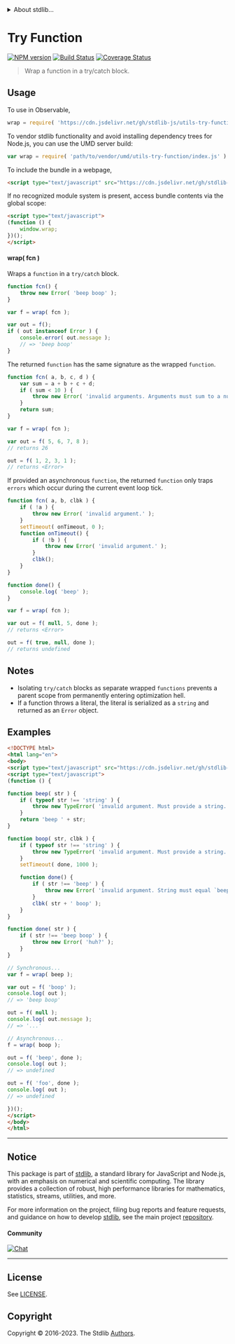 <!--

@license Apache-2.0

Copyright (c) 2018 The Stdlib Authors.

Licensed under the Apache License, Version 2.0 (the "License");
you may not use this file except in compliance with the License.
You may obtain a copy of the License at

   http://www.apache.org/licenses/LICENSE-2.0

Unless required by applicable law or agreed to in writing, software
distributed under the License is distributed on an "AS IS" BASIS,
WITHOUT WARRANTIES OR CONDITIONS OF ANY KIND, either express or implied.
See the License for the specific language governing permissions and
limitations under the License.

-->


<details>
  <summary>
    About stdlib...
  </summary>
  <p>We believe in a future in which the web is a preferred environment for numerical computation. To help realize this future, we've built stdlib. stdlib is a standard library, with an emphasis on numerical and scientific computation, written in JavaScript (and C) for execution in browsers and in Node.js.</p>
  <p>The library is fully decomposable, being architected in such a way that you can swap out and mix and match APIs and functionality to cater to your exact preferences and use cases.</p>
  <p>When you use stdlib, you can be absolutely certain that you are using the most thorough, rigorous, well-written, studied, documented, tested, measured, and high-quality code out there.</p>
  <p>To join us in bringing numerical computing to the web, get started by checking us out on <a href="https://github.com/stdlib-js/stdlib">GitHub</a>, and please consider <a href="https://opencollective.com/stdlib">financially supporting stdlib</a>. We greatly appreciate your continued support!</p>
</details>

# Try Function

[![NPM version][npm-image]][npm-url] [![Build Status][test-image]][test-url] [![Coverage Status][coverage-image]][coverage-url] <!-- [![dependencies][dependencies-image]][dependencies-url] -->

> Wrap a function in a try/catch block.



<section class="usage">

## Usage

To use in Observable,

```javascript
wrap = require( 'https://cdn.jsdelivr.net/gh/stdlib-js/utils-try-function@v0.1.1-umd/browser.js' )
```

To vendor stdlib functionality and avoid installing dependency trees for Node.js, you can use the UMD server build:

```javascript
var wrap = require( 'path/to/vendor/umd/utils-try-function/index.js' )
```

To include the bundle in a webpage,

```html
<script type="text/javascript" src="https://cdn.jsdelivr.net/gh/stdlib-js/utils-try-function@v0.1.1-umd/browser.js"></script>
```

If no recognized module system is present, access bundle contents via the global scope:

```html
<script type="text/javascript">
(function () {
    window.wrap;
})();
</script>
```

#### wrap( fcn )

Wraps a `function` in a `try/catch` block.

```javascript
function fcn() {
    throw new Error( 'beep boop' );
}

var f = wrap( fcn );

var out = f();
if ( out instanceof Error ) {
    console.error( out.message );
    // => 'beep boop'
}
```

The returned `function` has the same signature as the wrapped `function`.

```javascript
function fcn( a, b, c, d ) {
    var sum = a + b + c + d;
    if ( sum < 10 ) {
        throw new Error( 'invalid arguments. Arguments must sum to a number greater than or equal to 10.' );
    }
    return sum;
}

var f = wrap( fcn );

var out = f( 5, 6, 7, 8 );
// returns 26

out = f( 1, 2, 3, 1 );
// returns <Error>
```

If provided an asynchronous `function`, the returned `function` only traps `errors` which occur during the current event loop tick.

<!-- run throws: true -->

```javascript
function fcn( a, b, clbk ) {
    if ( !a ) {
        throw new Error( 'invalid argument.' );
    }
    setTimeout( onTimeout, 0 );
    function onTimeout() {
        if ( !b ) {
            throw new Error( 'invalid argument.' );
        }
        clbk();
    }
}

function done() {
    console.log( 'beep' );
}

var f = wrap( fcn );

var out = f( null, 5, done );
// returns <Error>

out = f( true, null, done );
// returns undefined
```

</section>

<!-- /.usage -->

<section class="notes">

## Notes

-   Isolating `try/catch` blocks as separate wrapped `functions` prevents a parent scope from permanently entering optimization hell.
-   If a function throws a literal, the literal is serialized as a `string` and returned as an `Error` object.

</section>

<!-- /.notes -->

<section class="examples">

## Examples

<!-- run throws: true -->

<!-- eslint no-undef: "error" -->

```html
<!DOCTYPE html>
<html lang="en">
<body>
<script type="text/javascript" src="https://cdn.jsdelivr.net/gh/stdlib-js/utils-try-function@v0.1.1-umd/browser.js"></script>
<script type="text/javascript">
(function () {

function beep( str ) {
    if ( typeof str !== 'string' ) {
        throw new TypeError( 'invalid argument. Must provide a string. Value: `' + str + '`.' );
    }
    return 'beep ' + str;
}

function boop( str, clbk ) {
    if ( typeof str !== 'string' ) {
        throw new TypeError( 'invalid argument. Must provide a string. Value: `' + str + '`.' );
    }
    setTimeout( done, 1000 );

    function done() {
        if ( str !== 'beep' ) {
            throw new Error( 'invalid argument. String must equal `beep`. Value: `' + str + '`.' );
        }
        clbk( str + ' boop' );
    }
}

function done( str ) {
    if ( str !== 'beep boop' ) {
        throw new Error( 'huh?' );
    }
}

// Synchronous...
var f = wrap( beep );

var out = f( 'boop' );
console.log( out );
// => 'beep boop'

out = f( null );
console.log( out.message );
// => '...'

// Asynchronous...
f = wrap( boop );

out = f( 'beep', done );
console.log( out );
// => undefined

out = f( 'foo', done );
console.log( out );
// => undefined

})();
</script>
</body>
</html>
```

</section>

<!-- /.examples -->

<!-- Section for related `stdlib` packages. Do not manually edit this section, as it is automatically populated. -->

<section class="related">

</section>

<!-- /.related -->

<!-- Section for all links. Make sure to keep an empty line after the `section` element and another before the `/section` close. -->


<section class="main-repo" >

* * *

## Notice

This package is part of [stdlib][stdlib], a standard library for JavaScript and Node.js, with an emphasis on numerical and scientific computing. The library provides a collection of robust, high performance libraries for mathematics, statistics, streams, utilities, and more.

For more information on the project, filing bug reports and feature requests, and guidance on how to develop [stdlib][stdlib], see the main project [repository][stdlib].

#### Community

[![Chat][chat-image]][chat-url]

---

## License

See [LICENSE][stdlib-license].


## Copyright

Copyright &copy; 2016-2023. The Stdlib [Authors][stdlib-authors].

</section>

<!-- /.stdlib -->

<!-- Section for all links. Make sure to keep an empty line after the `section` element and another before the `/section` close. -->

<section class="links">

[npm-image]: http://img.shields.io/npm/v/@stdlib/utils-try-function.svg
[npm-url]: https://npmjs.org/package/@stdlib/utils-try-function

[test-image]: https://github.com/stdlib-js/utils-try-function/actions/workflows/test.yml/badge.svg?branch=v0.1.1
[test-url]: https://github.com/stdlib-js/utils-try-function/actions/workflows/test.yml?query=branch:v0.1.1

[coverage-image]: https://img.shields.io/codecov/c/github/stdlib-js/utils-try-function/main.svg
[coverage-url]: https://codecov.io/github/stdlib-js/utils-try-function?branch=main

<!--

[dependencies-image]: https://img.shields.io/david/stdlib-js/utils-try-function.svg
[dependencies-url]: https://david-dm.org/stdlib-js/utils-try-function/main

-->

[chat-image]: https://img.shields.io/gitter/room/stdlib-js/stdlib.svg
[chat-url]: https://app.gitter.im/#/room/#stdlib-js_stdlib:gitter.im

[stdlib]: https://github.com/stdlib-js/stdlib

[stdlib-authors]: https://github.com/stdlib-js/stdlib/graphs/contributors

[umd]: https://github.com/umdjs/umd
[es-module]: https://developer.mozilla.org/en-US/docs/Web/JavaScript/Guide/Modules

[deno-url]: https://github.com/stdlib-js/utils-try-function/tree/deno
[umd-url]: https://github.com/stdlib-js/utils-try-function/tree/umd
[esm-url]: https://github.com/stdlib-js/utils-try-function/tree/esm
[branches-url]: https://github.com/stdlib-js/utils-try-function/blob/main/branches.md

[stdlib-license]: https://raw.githubusercontent.com/stdlib-js/utils-try-function/main/LICENSE

</section>

<!-- /.links -->
